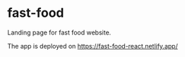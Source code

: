 # fast-food

Landing page for fast food website.

The app is deployed on https://fast-food-react.netlify.app/

